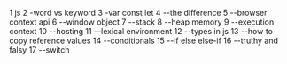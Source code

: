 1 js 
2 -word vs keyword
3 -var const let 
4 --the difference
5 --browser context api
6 --window object 
7 --stack
8 --heap memory
9 --execution context 
10 --hosting
11 --lexical environment
12 --types in js 
13 --how to copy reference values
14 --conditionals 
15 --if else else-if
16 --truthy and falsy 
17 --switch